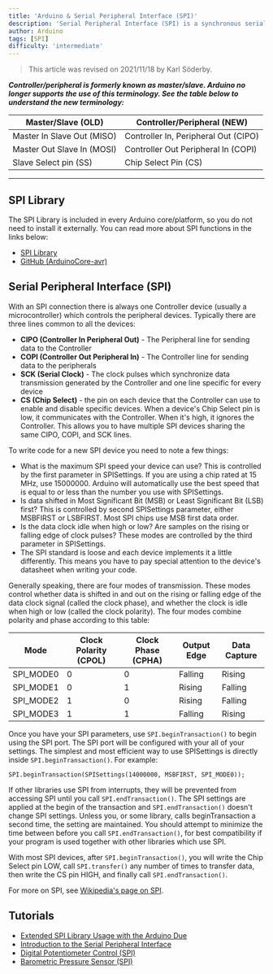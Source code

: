 ```yaml
---
title: 'Arduino & Serial Peripheral Interface (SPI)'
description: 'Serial Peripheral Interface (SPI) is a synchronous serial data protocol used by microcontrollers for communicating with one or more peripheral devices quickly over short distances.'
author: Arduino
tags: [SPI]
difficulty: 'intermediate'
---
```


>This article was revised on 2021/11/18 by Karl Söderby.

***Controller/peripheral is formerly known as master/slave. Arduino no longer supports the use of this terminology. See the table below to understand the new terminology:***

| Master/Slave (OLD)         | Controller/Peripheral (NEW)          |
| -------------------------- | ------------------------------------ |
| Master In Slave Out (MISO) | Controller In, Peripheral Out (CIPO) |
| Master Out Slave In (MOSI) | Controller Out Peripheral In (COPI)  |
| Slave Select pin (SS)      | Chip Select Pin (CS)                 |

---

## SPI Library

The SPI Library is included in every Arduino core/platform, so you do not need to install it externally. You can read more about SPI functions in the links below:

- [SPI Library](https://www.arduino.cc/en/reference/SPI)
- [GitHub (ArduinoCore-avr)](https://github.com/arduino/ArduinoCore-avr/tree/master/libraries/SPI)

## Serial Peripheral Interface (SPI)

With an SPI connection there is always one Controller device (usually a microcontroller) which controls the peripheral devices. Typically there are three lines common to all the devices:

- **CIPO (Controller In Peripheral Out)** - The Peripheral line for sending data to the Controller
- **COPI (Controller Out Peripheral In)** - The Controller line for sending data to the peripherals
- **SCK (Serial Clock)** - The clock pulses which synchronize data transmission generated by the Controller
and one line specific for every device
- **CS (Chip Select)** - the pin on each device that the Controller can use to enable and disable specific devices.
When a device's Chip Select pin is low, it communicates with the Controller. When it's high, it ignores the Controller. This allows you to have multiple SPI devices sharing the same CIPO, COPI, and SCK lines.

To write code for a new SPI device you need to note a few things:

- What is the maximum SPI speed your device can use? This is controlled by the first parameter in SPISettings. If you are using a chip rated at 15 MHz, use 15000000. Arduino will automatically use the best speed that is equal to or less than the number you use with SPISettings.
- Is data shifted in Most Significant Bit (MSB) or Least Significant Bit (LSB) first? This is controlled by second SPISettings parameter, either MSBFIRST or LSBFIRST. Most SPI chips use MSB first data order.
- Is the data clock idle when high or low? Are samples on the rising or falling edge of clock pulses? These modes are controlled by the third parameter in SPISettings.
- The SPI standard is loose and each device implements it a little differently. This means you have to pay special attention to the device's datasheet when writing your code.

Generally speaking, there are four modes of transmission. These modes control whether data is shifted in and out on the rising or falling edge of the data clock signal (called the clock phase), and whether the clock is idle when high or low (called the clock polarity). The four modes combine polarity and phase according to this table:

| Mode      | Clock Polarity (CPOL) | Clock Phase (CPHA) | Output Edge | Data Capture |
| --------- | --------------------- | ------------------ | ----------- | ------------ |
| SPI_MODE0 | 0                     | 0                  | Falling     | Rising       |
| SPI_MODE1 | 0                     | 1                  | Rising      | Falling      |
| SPI_MODE2 | 1                     | 0                  | Rising      | Falling      |
| SPI_MODE3 | 1                     | 1                  | Falling     | Rising       |

Once you have your SPI parameters, use `SPI.beginTransaction()` to begin using the SPI port. The SPI port will be configured with your all of your settings. The simplest and most efficient way to use SPISettings is directly inside `SPI.beginTransaction()`. For example:

```arduino
SPI.beginTransaction(SPISettings(14000000, MSBFIRST, SPI_MODE0));
```

If other libraries use SPI from interrupts, they will be prevented from accessing SPI until you call `SPI.endTransaction()`. The SPI settings are applied at the begin of the transaction and `SPI.endTransaction()` doesn't change SPI settings. Unless you, or some library, calls beginTransaction a second time, the setting are maintained. You should attempt to minimize the time between before you call `SPI.endTransaction()`, for best compatibility if your program is used together with other libraries which use SPI.

With most SPI devices, after `SPI.beginTransaction()`, you will write the Chip Select pin LOW, call `SPI.transfer()` any number of times to transfer data, then write the CS pin HIGH, and finally call `SPI.endTransaction()`.

For more on SPI, see [Wikipedia's page on SPI](http://en.wikipedia.org/wiki/Serial*Peripheral*Interface*Bus#Mode*Numbers).

## Tutorials

- [Extended SPI Library Usage with the Arduino Due](/tutorials/due/due-extended-spi)
- [Introduction to the Serial Peripheral Interface](/tutorials/generic/introduction-to-the-serial-peripheral-interface)
- [Digital Potentiometer Control (SPI)](/tutorials/communication/DigitalPotControl)
- [Barometric Pressure Sensor (SPI)](/tutorials/communication/BarometricPressureSensor)
